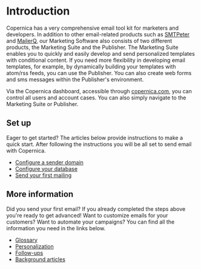 # Introduction

Copernica has a very comprehensive email tool kit for marketers and developers. In addition to other email-related products such as [SMTPeter](https://www.smtpeter.com) and [MailerQ](https://www.mailerq.com), our Marketing Software also consists of two different products, the Marketing Suite and the Publisher. The Marketing Suite enables you to quickly and easily develop and send personalized templates with conditional content. If you need more flexibility in developing email templates, for example, by dynamically building your templates with atom/rss feeds, you can use the Publisher. You can also create web forms and sms messages within the Publisher's environment.

Via the Copernica dashboard, accessible through [copernica.com](https://www.copernica.com), you can control all users and account cases. You can also simply navigate to the Marketing Suite or Publisher.

## Set up

Eager to get started? The articles below provide instructions to make 
a quick start. After following the instructions you will be all set 
to send email with Copernica. 

* [Configure a sender domain](./quick-sender-domain-guide)
* [Configure your database](./quick-database-guide)
* [Send your first mailing](./quick-mailing-guide)

## More information

Did you send your first email? If you already completed the steps above 
you're ready to get advanced! Want to customize emails for your customers? 
Want to automate your campaigns? You can find all the information you 
need in the links below.

* [Glossary](./definitions)
* [Personalization](./personalization)
* [Follow-ups](./followups)
* [Background articles](./tips-and-tricks)
